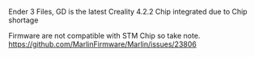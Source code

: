 Ender 3 Files,
GD is the latest Creality 4.2.2 Chip integrated due to Chip shortage

Firmware are not compatible with STM Chip so take note.
https://github.com/MarlinFirmware/Marlin/issues/23806
